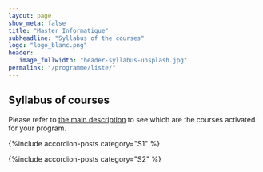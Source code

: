 ```yaml
---
layout: page
show_meta: false
title: "Master Informatique"
subheadline: "Syllabus of the courses"
logo: "logo_blanc.png"
header:
   image_fullwidth: "header-syllabus-unsplash.jpg"
permalink: "/programme/liste/"
---
```


## Syllabus of courses ##
Please refer to <a href="https://univ-cotedazur.fr/formation/offre-de-formation/master-informatique-1" target="_blank">the main description</a>
to see which are the courses activated for your program. 



{%include accordion-posts category="S1" %}


{%include accordion-posts category="S2" %}

